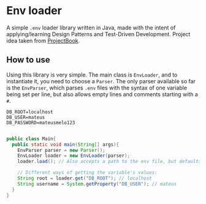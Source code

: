 # Env loader

A simple `.env` loader library written in Java, made with the intent of applying/learning Design Patterns and
Test-Driven Development.
Project idea taken from [ProjectBook](https://projectbook.code.brettchalupa.com/_introduction.html).

## How to use

Using this library is very simple. The main class is `EnvLoader`, and to instantiate it, you need to choose
a `Parser`. The only parser available so far is the `EnvParser`, which parses `.env` files with the syntax
of one variable being set per line, but also allows empty lines and comments starting with a `#`.

```
DB_ROOT=localhost
DB_USER=mateus
DB_PASSWORD=mateusmelo123
```

```java

public class Main{
  public static void main(String[] args){
    EnvParser parser = new Parser();
    EnvLoader loader = new EnvLoader(parser);
    loader.load(); // Also accepts a path to the env file, but defaults to .env.

    // Different ways of getting the variable's values:
    String root = loader.get("DB_ROOT"); // localhost
    String username = System.getProperty("DB_USER"); // mateus
  }
}
```

